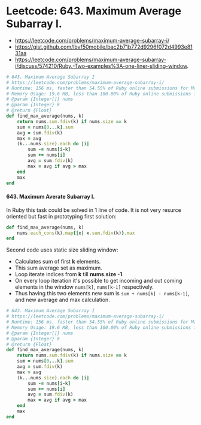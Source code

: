 # Leetcode: 643. Maximum Average Subarray I.

- https://leetcode.com/problems/maximum-average-subarray-i/
- https://gist.github.com/lbvf50mobile/bac2b71b772d9296f072d4993e8131aa
- https://leetcode.com/problems/maximum-average-subarray-i/discuss/574210/Ruby.-Two-examples%3A-one-liner-sliding-window.

```Ruby
# 643. Maximum Average Subarray I
# https://leetcode.com/problems/maximum-average-subarray-i/
# Runtime: 156 ms, faster than 54.55% of Ruby online submissions for Maximum Average Subarray I.
# Memory Usage: 19.6 MB, less than 100.00% of Ruby online submissions for Maximum Average Subarray I.
# @param {Integer[]} nums
# @param {Integer} k
# @return {Float}
def find_max_average(nums, k)
    return nums.sum.fdiv(k) if nums.size == k
    sum = nums[0...k].sum
    avg = sum.fdiv(k)
    max = avg
    (k...nums.size).each do |i|
        sum -= nums[i-k]
        sum += nums[i]
        avg = sum.fdiv(k)
        max = avg if avg > max
    end
    max    
end
```

#### 643. Maximum Averate Subarray I.

In Ruby this task could be solved in 1 line of code.  It is not very resurce oriented but fast in prototyping first solution:

```Ruby
def find_max_average(nums, k)
    nums.each_cons(k).map{|x| x.sum.fdiv(k)}.max   
end
```

Second code uses static size sliding window:

- Calculates sum of first **k** elements.
- This sum average set as maximum.
- Loop iterate indices from **k** till **nums.size -1**.
- On every loop iteration it's possible to get incoming and out coming elements in the window  `nums[k]`, `nums[k-1]` respectively. 
- Thus having this two elements new sum is `sum + nums[k] - nums[k-1]`, and new average and max calculation.

```Ruby
# 643. Maximum Average Subarray I
# https://leetcode.com/problems/maximum-average-subarray-i/
# Runtime: 156 ms, faster than 54.55% of Ruby online submissions for Maximum Average Subarray I.
# Memory Usage: 19.6 MB, less than 100.00% of Ruby online submissions for Maximum Average Subarray I.
# @param {Integer[]} nums
# @param {Integer} k
# @return {Float}
def find_max_average(nums, k)
    return nums.sum.fdiv(k) if nums.size == k
    sum = nums[0...k].sum
    avg = sum.fdiv(k)
    max = avg
    (k...nums.size).each do |i|
        sum -= nums[i-k]
        sum += nums[i]
        avg = sum.fdiv(k)
        max = avg if avg > max
    end
    max    
end
```